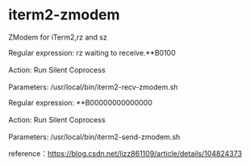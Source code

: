 # iterm2-zmodem
ZModem for iTerm2,rz and sz


Regular expression: rz waiting to receive.\*\*B0100<br>  
Action: Run Silent Coprocess<br>  
Parameters: /usr/local/bin/iterm2-recv-zmodem.sh<br>  

Regular expression: \*\*B00000000000000<br>  
Action: Run Silent Coprocess<br>  
Parameters: /usr/local/bin/iterm2-send-zmodem.sh<br>  


reference：https://blog.csdn.net/lizz861109/article/details/104824373
